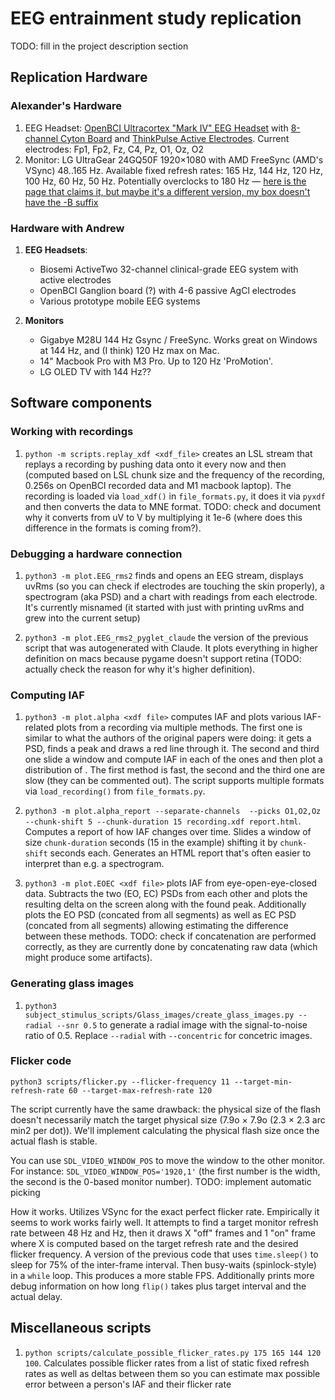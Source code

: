 # EEG entrainment study replication

TODO: fill in the project description section

## Replication Hardware

### Alexander's Hardware

1. EEG Headset: [OpenBCI Ultracortex "Mark IV" EEG Headset](https://shop.openbci.com/products/ultracortex-mark-iv) with [8-channel Cyton Board](https://shop.openbci.com/products/cyton-biosensing-board-8-channel) and [ThinkPulse Active Electrodes](https://shop.openbci.com/products/thinkpulse-active-electrode-8-channel-starter-kit). Current electrodes: Fp1, Fp2, Fz, C4, Pz, O1, Oz, O2
2. Monitor: LG UltraGear 24GQ50F 1920×1080 with AMD FreeSync (AMD's VSync) 48..165 Hz. Available fixed refresh rates: 165 Hz, 144 Hz, 120 Hz, 100 Hz, 60 Hz, 50 Hz. Potentially overclocks to 180 Hz — [here is the page that claims it, but maybe it's a different version, my box doesn't have the -B suffix](https://www.lg.com/uk/monitors/gaming/24gq50f-b/)

### Hardware with Andrew

1. **EEG Headsets**:

   - Biosemi ActiveTwo 32-channel clinical-grade EEG system with active electrodes
   - OpenBCI Ganglion board (?) with 4-6 passive AgCl electrodes
   - Various prototype mobile EEG systems

2. **Monitors**
   - Gigabye M28U 144 Hz Gsync / FreeSync. Works great on Windows at 144 Hz, and (I think) 120 Hz max on Mac.
   - 14" Macbook Pro with M3 Pro. Up to 120 Hz 'ProMotion'.
   - LG OLED TV with 144 Hz??

## Software components

### Working with recordings

1. `python -m scripts.replay_xdf <xdf_file>` creates an LSL stream that replays a recording by pushing data onto it every now and then (computed based on LSL chunk size and the frequency of the recording, 0.256s on OpenBCI recorded data and M1 macbook laptop). The recording is loaded via `load_xdf()` in `file_formats.py`, it does it via `pyxdf` and then converts the data to MNE format. TODO: check and document why it converts from uV to V by multiplying it 1e-6 (where does this difference in the formats is coming from?).

### Debugging a hardware connection

1. `python3 -m plot.EEG_rms2` finds and opens an EEG stream, displays uvRms (so you can check if electrodes are touching the skin properly), a spectrogram (aka PSD) and a chart with readings from each electrode. It's currently misnamed (it started with just with printing uvRms and grew into the current setup)

2. `python3 -m plot.EEG_rms2_pyglet_claude` the version of the previous script that was autogenerated with Claude. It plots everything in higher definition on macs because pygame doesn't support retina (TODO: actually check the reason for why it's higher definition).

### Computing IAF

1.  `python3 -m plot.alpha <xdf file>` computes IAF and plots various IAF-related plots from a recording via multiple methods. The first one is similar to what the authors of the original papers were doing: it gets a PSD, finds a peak and draws a red line through it. The second and third one slide a window and compute IAF in each of the ones and then plot a distribution of . The first method is fast, the second and the third one are slow (they can be commented out). The script supports multiple formats via `load_recording()` from `file_formats.py`.

2.  `python3 -m plot.alpha_report --separate-channels  --picks O1,O2,Oz --chunk-shift 5 --chunk-duration 15 recording.xdf report.html`. Computes a report of how IAF changes over time. Slides a window of size `chunk-duration` seconds (15 in the example) shifting it by `chunk-shift` seconds each. Generates an HTML report that's often easier to interpret than e.g. a spectrogram.

3.  `python3 -m plot.EOEC <xdf file>` plots IAF from eye-open-eye-closed data. Subtracts the two (EO, EC) PSDs from each other and plots the resulting delta on the screen along with the found peak. Additionally plots the EO PSD (concated from all segments) as well as EC PSD (concated from all segments) allowing estimating the difference between these methods. TODO: check if concatenation are performed correctly, as they are currently done by concatenating raw data (which might produce some artifacts).

### Generating glass images

1. `python3 subject_stimulus_scripts/Glass_images/create_glass_images.py --radial --snr 0.5` to generate a radial image with the signal-to-noise ratio of 0.5. Replace `--radial` with `--concentric` for concetric images.

### Flicker code

`python3 scripts/flicker.py --flicker-frequency 11 --target-min-refresh-rate 60 --target-max-refresh-rate 120`

The script currently have the same drawback: the physical size of the flash doesn't necessarily match the target physical size (7.9o × 7.9o (2.3 × 2.3 arc min2 per dot)). We'll implement calculating the physical flash size once the actual flash is stable.

You can use `SDL_VIDEO_WINDOW_POS` to move the window to the other monitor. For instance: `SDL_VIDEO_WINDOW_POS='1920,1'` (the first number is the width, the second is the 0-based monitor number). TODO: implement automatic picking

How it works. Utilizes VSync for the exact perfect flicker rate. Empirically it seems to work works fairly well. It attempts to find a target monitor refresh rate between 48 Hz and <target> Hz, then it draws X "off" frames and 1 "on" frame where X is computed based on the target refresh rate and the desired flicker frequency. A version of the previous code that uses `time.sleep()` to sleep for 75% of the inter-frame interval. Then busy-waits (spinlock-style) in a `while` loop. This produces a more stable FPS. Additionally prints more debug information on how long `flip()` takes plus target interval and the actual delay.

## Miscellaneous scripts

1. `python scripts/calculate_possible_flicker_rates.py 175 165 144 120 100`. Calculates possible flicker rates from a list of static fixed refresh rates as well as deltas between them so you can estimate max possible error between a person's IAF and their flicker rate
